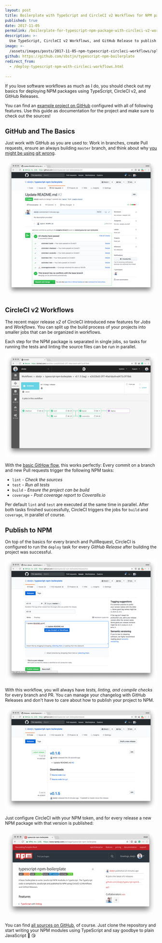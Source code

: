 ```yaml
---
layout: post
title: Boilerplate with TypeScript and CircleCI v2 Workflows for NPM packages
published: true
date: 2017-11-05
permalink: /boilerplate-for-typescript-npm-package-with-circleci-v2-workflows.html
description: >-
  Use TypeScript, CircleCI v2 Workflows, and GitHub Release to publish JavaScript packages on NPM. Test, Lint, and Build in parallel with CircleCI jobs and workflows.
image: >-
  /assets/images/posts/2017-11-05-npm-typescript-circleci-workflows/splash.png
github: https://github.com/sbstjn/typescript-npm-boilerplate
redirect_from:
  - /deploy-typescript-npm-with-circleci-workflows.html

---
```


If you love software workflows as much as I do, you should check out my basics for deploying NPM packages using TypeScript, CircleCI v2, and GitHub Releases.

You can find an [example project on GitHub](https://github.com/sbstjn/typescript-npm-boilerplate) configured with all of following features. Use this guide as documentation for the project and make sure to check out the sources!

## GitHub and The Basics

Just work with GitHub as you are used to: Work in branches, create Pull requests, ensure an always building `master` branch, and think about why [you might be using git wrong](https://dpc.pw/blog/2017/08/youre-using-git-wrong/). 

![GitHub PullRequest](/assets/images/posts/2017-11-05-npm-typescript-circleci-workflows/github-pr.png)

## CircleCI v2 Workflows

The recent major release *v2* of CircleCI introduced new features for *Jobs* and *Workflows*. You can split up the build process of your projects into smaller jobs that can be organized in workflows.

Each step for the NPM package is separated in single jobs, so tasks for running the tests and linting the source files can be run in parallel.

![CircleCI 2.0 Workflow](/assets/images/posts/2017-11-05-npm-typescript-circleci-workflows/workflow.png)

With the [basic GitHow flow](#github-and-the-basics), this works perfectly: Every commit on a branch and new Pull requests trigger the following NPM tasks:

* `lint` - *Check the sources*
* `test` - *Run all tests*
* `build` - *Ensure the project can be build*
* `coverage` - *Post coverage report to Coveralls.io*

Per default `lint` and `test` are executed at the same time in parallel. After both tasks finished successfully, CircleCI triggers the jobs for `build` and `coverage`, in parallel of course.

## Publish to NPM

On top of the basics for every branch and PullRequest, CircleCI is configured to run the `deploy` task for every *GitHub Release* after building the project was successful.

![GitHub Release](/assets/images/posts/2017-11-05-npm-typescript-circleci-workflows/github-release.png)

With this workflow, you will always have *tests, linting, and compile checks* for every branch and PR. You can manage your changelog with GitHub Releases and don't have to care about how to publish your project to NPM.

![GitHub Release Overview](/assets/images/posts/2017-11-05-npm-typescript-circleci-workflows/github-release-overview.png)

Just configure CircleCI with your NPM token, and for every release a new NPM package with that version is published:

![NPM Package](/assets/images/posts/2017-11-05-npm-typescript-circleci-workflows/npm.png)

You can find [all sources on GitHub](https://github.com/sbstjn/typescript-npm-boilerplate), of course. Just clone the repository and start writing your NPM modules using TypeScript and say goodbye to plain JavaScript 👋 😘
